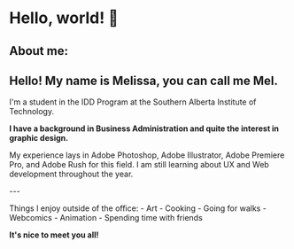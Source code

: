 # Hello, world! 👋
  
## About me:

<h2> Hello! My name is Melissa, you can call me Mel.</h2>


I'm a student in the IDD Program at the Southern Alberta Institute of Technology.

    
__I have a background in Business Administration and quite the interest in graphic design.__ 
  
<p> My experience lays in Adobe Photoshop, Adobe Illustrator, Adobe Premiere Pro, and Adobe Rush for this field. I am still learning about UX and Web development throughout the year.</p>
---  

<p>
Things I enjoy outside of the office:
- Art
- Cooking
- Going for walks
- Webcomics
- Animation
- Spending time with friends

**It's nice to meet you all!**
  </p>



  
